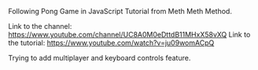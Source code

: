 Following Pong Game in JavaScript Tutorial from Meth Meth Method.

Link to the channel: https://www.youtube.com/channel/UC8A0M0eDttdB11MHxX58vXQ
Link to the tutorial: https://www.youtube.com/watch?v=ju09womACpQ

Trying to add multiplayer and keyboard controls feature.
